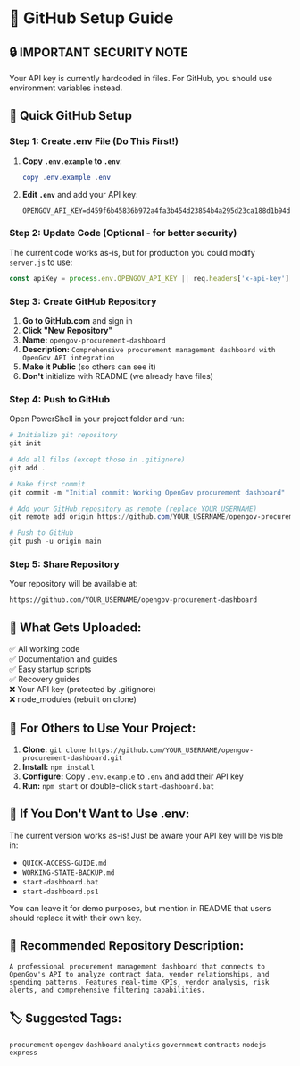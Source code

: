 # 🐙 GitHub Setup Guide

## 🔒 **IMPORTANT SECURITY NOTE**
Your API key is currently hardcoded in files. For GitHub, you should use environment variables instead.

## 🚀 **Quick GitHub Setup**

### Step 1: Create .env File (Do This First!)
1. **Copy `.env.example` to `.env`**:
   ```powershell
   copy .env.example .env
   ```

2. **Edit `.env`** and add your API key:
   ```
   OPENGOV_API_KEY=d459f6b45836b972a4fa3b454d23854b4a295d23ca188d1b94d8f147eae30ace
   ```

### Step 2: Update Code (Optional - for better security)
The current code works as-is, but for production you could modify `server.js` to use:
```javascript
const apiKey = process.env.OPENGOV_API_KEY || req.headers['x-api-key'] || 'demo-key';
```

### Step 3: Create GitHub Repository
1. **Go to GitHub.com** and sign in
2. **Click "New Repository"**
3. **Name:** `opengov-procurement-dashboard`
4. **Description:** `Comprehensive procurement management dashboard with OpenGov API integration`
5. **Make it Public** (so others can see it)
6. **Don't** initialize with README (we already have files)

### Step 4: Push to GitHub
Open PowerShell in your project folder and run:

```powershell
# Initialize git repository
git init

# Add all files (except those in .gitignore)
git add .

# Make first commit
git commit -m "Initial commit: Working OpenGov procurement dashboard"

# Add your GitHub repository as remote (replace YOUR_USERNAME)
git remote add origin https://github.com/YOUR_USERNAME/opengov-procurement-dashboard.git

# Push to GitHub
git push -u origin main
```

### Step 5: Share Repository
Your repository will be available at:
```
https://github.com/YOUR_USERNAME/opengov-procurement-dashboard
```

## 📝 **What Gets Uploaded:**
✅ All working code  
✅ Documentation and guides  
✅ Easy startup scripts  
✅ Recovery guides  
❌ Your API key (protected by .gitignore)  
❌ node_modules (rebuilt on clone)

## 👥 **For Others to Use Your Project:**

1. **Clone:** `git clone https://github.com/YOUR_USERNAME/opengov-procurement-dashboard.git`
2. **Install:** `npm install`
3. **Configure:** Copy `.env.example` to `.env` and add their API key
4. **Run:** `npm start` or double-click `start-dashboard.bat`

## 🔧 **If You Don't Want to Use .env:**
The current version works as-is! Just be aware your API key will be visible in:
- `QUICK-ACCESS-GUIDE.md`
- `WORKING-STATE-BACKUP.md` 
- `start-dashboard.bat`
- `start-dashboard.ps1`

You can leave it for demo purposes, but mention in README that users should replace it with their own key.

## 🎯 **Recommended Repository Description:**
```
A professional procurement management dashboard that connects to OpenGov's API to analyze contract data, vendor relationships, and spending patterns. Features real-time KPIs, vendor analysis, risk alerts, and comprehensive filtering capabilities.
```

## 🏷️ **Suggested Tags:**
`procurement` `opengov` `dashboard` `analytics` `government` `contracts` `nodejs` `express` 